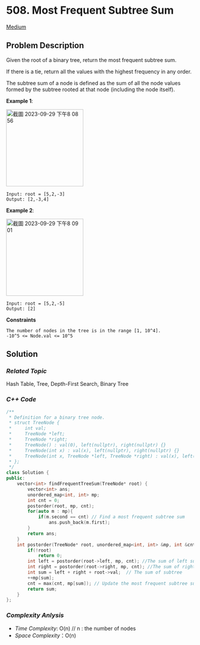 # 508. Most Frequent Subtree Sum
[Medium](https://leetcode.com/problems/most-frequent-subtree-sum/description/)

## Problem Description

Given the root of a binary tree, return the most frequent subtree sum.

If there is a tie, return all the values with the highest frequency in any order.

The subtree sum of a node is defined as the sum of all the node values formed by the subtree rooted at that node (including the node itself).


**Example 1**:

<img width="207" alt="截圖 2023-09-29 下午8 08 56" src="https://github.com/Eddiecc06/LeetCode/assets/18256877/0ce78968-94df-4118-8466-9fdaf1b663f2">

```
Input: root = [5,2,-3]
Output: [2,-3,4]
```
**Example 2**:

<img width="207" alt="截圖 2023-09-29 下午8 09 01" src="https://github.com/Eddiecc06/LeetCode/assets/18256877/25644fa6-b9e9-4a79-8be5-0d24c9afe320">

```
Input: root = [5,2,-5]
Output: [2]
```

**Constraints**
```
The number of nodes in the tree is in the range [1, 10^4].
-10^5 <= Node.val <= 10^5
```

## Solution

### _Related Topic_
   Hash Table, Tree, Depth-First Search, Binary Tree

### _C++ Code_
```cpp
/**
 * Definition for a binary tree node.
 * struct TreeNode {
 *     int val;
 *     TreeNode *left;
 *     TreeNode *right;
 *     TreeNode() : val(0), left(nullptr), right(nullptr) {}
 *     TreeNode(int x) : val(x), left(nullptr), right(nullptr) {}
 *     TreeNode(int x, TreeNode *left, TreeNode *right) : val(x), left(left), right(right) {}
 * };
 */
class Solution {
public:
    vector<int> findFrequentTreeSum(TreeNode* root) {
        vector<int> ans;
        unordered_map<int, int> mp;
        int cnt = 0;
        postorder(root, mp, cnt);
        for(auto m : mp){
            if(m.second == cnt) // Find a most frequent subtree sum
                ans.push_back(m.first);
        }
        return ans;
    }
    int postorder(TreeNode* root, unordered_map<int, int> &mp, int &cnt){
        if(!root)
            return 0;
        int left = postorder(root->left, mp, cnt); //The sum of left subtree
        int right = postorder(root->right, mp, cnt); //The sum of right subtree
        int sum = left + right + root->val;  // The sum of subtree
        ++mp[sum];
        cnt = max(cnt, mp[sum]); // Update the most frequent subtree sum 
        return sum;
    }
};
```

### _Complexity Anlysis_
- _Time Complexity_: O(n) // n : the number of nodes
- _Space Complexity_：O(n)
